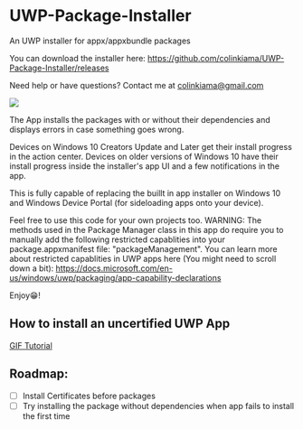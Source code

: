 # UWP-Package-Installer
An UWP installer for appx/appxbundle packages

You can download the installer here: https://github.com/colinkiama/UWP-Package-Installer/releases

Need help or have questions? Contact me at colinkiama@gmail.com
 
<img src="/screenshot.gif?raw=true">


The App installs the packages with or without their dependencies and displays errors in case something goes wrong.

Devices on Windows 10 Creators Update and Later get their install progress in the action center. Devices on older versions of Windows 10 have their install progress inside the installer's app UI and a few notifications in the app.

This is fully capable of replacing the buillt in app installer on Windows 10 and Windows Device Portal (for sideloading apps onto your device).

Feel free to use this code for your own projects too. WARNING: The methods used in the Package Manager class in this app do require you to manually add the following restricted capablities into your package.appxmanifest file: "packageManagement". You can learn more about restricted capablities in UWP apps here (You might need to scroll down a bit): https://docs.microsoft.com/en-us/windows/uwp/packaging/app-capability-declarations


Enjoy😁!

## How to install an uncertified UWP App
[GIF Tutorial](/uncertified-uwp-install.gif)

## Roadmap:
- [ ] Install Certificates before packages
- [ ] Try installing the package without dependencies when app fails to install the first time
